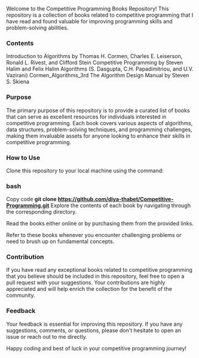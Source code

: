 Welcome to the Competitive Programming Books Repository! This repository is a collection of books related to competitive programming that I have read and found valuable for improving programming skills and problem-solving abilities.

### Contents

Introduction to Algorithms by Thomas H. Cormen, Charles E. Leiserson, Ronald L. Rivest, and Clifford Stein
Competitive Programming by Steven Halim and Felix Halim
Algorithms (S. Dasgupta, C.H.  Papadimitriou, and U.V. Vazirani)
Cormen_Algorithms_3rd
The Algorithm Design Manual by Steven S. Skiena


### Purpose
The primary purpose of this repository is to provide a curated list of books that can serve as excellent resources for individuals interested in competitive programming. Each book covers various aspects of algorithms, data structures, problem-solving techniques, and programming challenges, making them invaluable assets for anyone looking to enhance their skills in competitive programming.

### How to Use
Clone this repository to your local machine using the command:

### bash
Copy code
**git clone https://github.com/diya-thabet/Competitive-Programming.git**
Explore the contents of each book by navigating through the corresponding directory.

Read the books either online or by purchasing them from the provided links.

Refer to these books whenever you encounter challenging problems or need to brush up on fundamental concepts.

### Contribution
If you have read any exceptional books related to competitive programming that you believe should be included in this repository, feel free to open a pull request with your suggestions. Your contributions are highly appreciated and will help enrich the collection for the benefit of the community.

### Feedback
Your feedback is essential for improving this repository. If you have any suggestions, comments, or questions, please don't hesitate to open an issue or reach out to me directly.

Happy coding and best of luck in your competitive programming journey!

